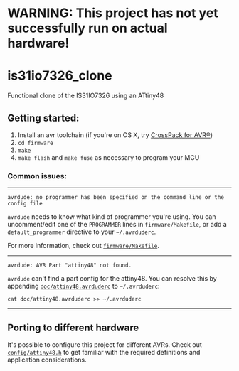 # WARNING: This project has not yet successfully run on actual hardware!

# is31io7326_clone
Functional clone of the IS31IO7326 using an ATtiny48

## Getting started:

1. Install an avr toolchain (if you're on OS X, try [CrossPack for AVR®](https://www.obdev.at/products/crosspack/))
2. `cd firmware`
3. `make`
4. `make flash` and `make fuse` as necessary to program your MCU

### Common issues:

---

`avrdude: no programmer has been specified on the command line or the config file`

`avrdude` needs to know what kind of programmer you're using. You can uncomment/edit one of the `PROGRAMMER` lines in `firmware/Makefile`, or add a `default_programmer` directive to your `~/.avrduderc`.

For more information, check out [`firmware/Makefile`](firmware/Makefile).

---

`avrdude: AVR Part "attiny48" not found.`

`avrdude` can't find a part config for the attiny48. You can resolve this by appending [`doc/attiny48.avrduderc`](doc/attiny48.avrduderc) to `~/.avrduderc`:

```
cat doc/attiny48.avrduderc >> ~/.avrduderc
```

---

## Porting to different hardware

It's possible to configure this project for different AVRs. Check out [`config/attiny48.h`](firmware/config/attiny48.h) to get familiar with the required definitions and application considerations.
